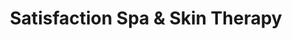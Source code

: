 ---
title: "Satisfaction Spa & Skin Therapy"
url: /toronto/satisfaction-spa-and-skin-therapy/
shop: beauty
---